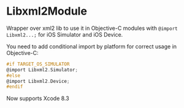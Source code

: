 # Libxml2Module
Wrapper over xml2 lib to use it in Objective-C modules with `@import Libxml2...;` for iOS Simulator and iOS Device.

You need to add conditional import by platform for correct usage in Objective-C:
``` objective-c
#if TARGET_OS_SIMULATOR
@import Libxml2.Simulator;
#else
@import Libxml2.Device;
#endif
```

Now supports Xcode 8.3
